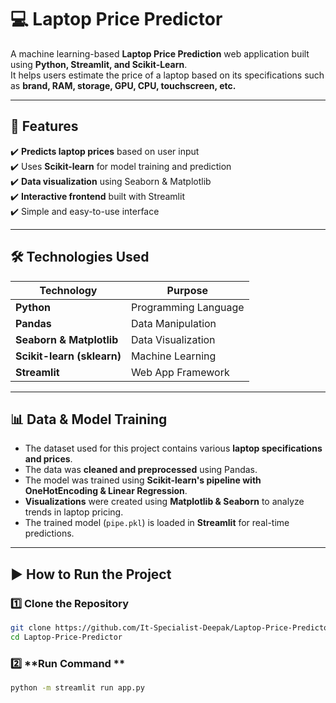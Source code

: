 # 💻 Laptop Price Predictor  

A machine learning-based **Laptop Price Prediction** web application built using **Python, Streamlit, and Scikit-Learn**.  
It helps users estimate the price of a laptop based on its specifications such as **brand, RAM, storage, GPU, CPU, touchscreen, etc.**  

---

## 🚀 Features  
✔️ **Predicts laptop prices** based on user input  
✔️ Uses **Scikit-learn** for model training and prediction  
✔️ **Data visualization** using Seaborn & Matplotlib  
✔️ **Interactive frontend** built with Streamlit  
✔️ Simple and easy-to-use interface  

---

## 🛠️ Technologies Used  
| Technology  | Purpose |
|------------|---------|
| **Python** | Programming Language |
| **Pandas** | Data Manipulation |
| **Seaborn & Matplotlib** | Data Visualization |
| **Scikit-learn (sklearn)** | Machine Learning |
| **Streamlit** | Web App Framework |

---

## 📊 Data & Model Training  
- The dataset used for this project contains various **laptop specifications and prices**.  
- The data was **cleaned and preprocessed** using Pandas.  
- The model was trained using **Scikit-learn's pipeline with OneHotEncoding & Linear Regression**.  
- **Visualizations** were created using **Matplotlib & Seaborn** to analyze trends in laptop pricing.  
- The trained model (`pipe.pkl`) is loaded in **Streamlit** for real-time predictions.

---

## ▶️ How to Run the Project  

### 1️⃣ **Clone the Repository**  
```sh
git clone https://github.com/It-Specialist-Deepak/Laptop-Price-Predictor.git
cd Laptop-Price-Predictor
```

### 2️⃣ **Run Command **
```sh
python -m streamlit run app.py
